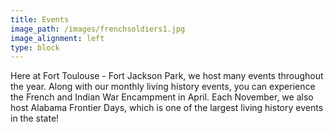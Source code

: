 ```yaml
---
title: Events
image_path: /images/frenchsoldiers1.jpg
image_alignment: left
type: block
---
```

Here at Fort Toulouse - Fort Jackson Park, we host many events throughout the year. Along with our monthly living history events, you can experience the French and Indian War Encampment in April. Each November, we also host Alabama Frontier Days, which is one of the largest living history events in the state!
